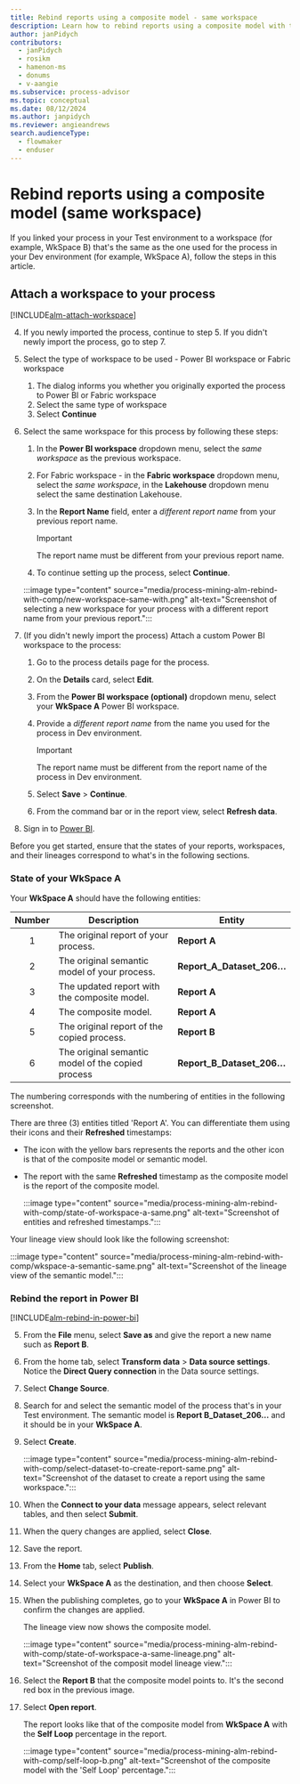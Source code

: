 ```yaml
---
title: Rebind reports using a composite model - same workspace
description: Learn how to rebind reports using a composite model with the same workspace.
author: janPidych
contributors:
  - janPidych
  - rosikm
  - hamenon-ms
  - donums
  - v-aangie  
ms.subservice: process-advisor
ms.topic: conceptual
ms.date: 08/12/2024
ms.author: janpidych
ms.reviewer: angieandrews
search.audienceType: 
  - flowmaker
  - enduser
---
```


# Rebind reports using a composite model (same workspace)

If you linked your process in your Test environment to a workspace (for example, WkSpace B) that's the same as the one used for the process in your Dev environment (for example, WkSpace A), follow the steps in this article.

## Attach a workspace to your process

[!INCLUDE[alm-attach-workspace](./includes/alm-attach-workspace.md)]

4. If you newly imported the process, continue to step 5. If you didn't newly import the process, go to step 7.
1. Select the type of workspace to be used - Power BI workspace or Fabric workspace
    1. The dialog informs you whether you originally exported the process to Power BI or Fabric workspace
    2. Select the same type of workspace
    3. Select **Continue**
1. Select the same workspace for this process by following these steps:
    1. In the **Power BI workspace** dropdown menu, select the *same workspace* as the previous workspace.
    1. For Fabric workspace - in the **Fabric workspace** dropdown menu, select the *same workspace*, in the **Lakehouse** dropdown menu select the same destination Lakehouse.
    1. In the **Report Name** field, enter a *different report name* from your previous report name.

        > [!IMPORTANT]
        > The report name must be different from your previous report name.

    1. To continue setting up the process, select **Continue**.

    :::image type="content" source="media/process-mining-alm-rebind-with-comp/new-workspace-same-with.png" alt-text="Screenshot of selecting a new workspace for your process with a different report name from your previous report.":::

1. (If you didn't newly import the process) Attach a custom Power BI workspace to the process:
    1. Go to the process details page for the process.
    1. On the **Details** card, select **Edit**.
    1. From the **Power BI workspace (optional)** dropdown menu, select your **WkSpace A** Power BI workspace.
    1. Provide a *different report name* from the name you used for the process in Dev environment.

        > [!IMPORTANT]
        >
        > The report name must be different from the report name of the process in Dev environment.

    1. Select **Save** > **Continue**.
    1. From the command bar or in the report view, select **Refresh data**.
1. Sign in to [Power BI](https://msit.powerbi.com/home).

Before you get started, ensure that the states of your reports, workspaces, and their lineages correspond to what's in the following sections.

### State of your WkSpace A

Your **WkSpace A** should have the following entities:

|Number  |Description  |Entity  |
|:-:|---------|---------|
|1  | The original report of your process.        | **Report A**        |
|2  | The original semantic model of your process.  | **Report_A_Dataset_206…**   |
|3  | The updated report with the composite model.    | **Report A**  |
|4  | The composite model.   | **Report A**   |
|5  | The original report of the copied process.  | **Report B**  |
|6  | The original semantic model of the copied process   | **Report_B_Dataset_206…** |

The numbering corresponds with the numbering of entities in the following screenshot.

There are three (3) entities titled 'Report A'. You can differentiate them using their icons and their **Refreshed** timestamps:

- The icon with the yellow bars represents the reports and the other icon is that of the composite model or semantic model.
- The report with the same **Refreshed** timestamp as the composite model is the report of the composite model.

    :::image type="content" source="media/process-mining-alm-rebind-with-comp/state-of-workspace-a-same.png" alt-text="Screenshot of entities and refreshed timestamps.":::

Your lineage view should look like the following screenshot:

:::image type="content" source="media/process-mining-alm-rebind-with-comp/wkspace-a-semantic-same.png" alt-text="Screenshot of the lineage view of the semantic model.":::

### Rebind the report in Power BI

[!INCLUDE[alm-rebind-in-power-bi](./includes/alm-rebind-in-power-bi.md)]

5. From the **File** menu, select **Save as** and give the report a new name such as **Report B**.
6. From the home tab, select **Transform data** > **Data source settings**. Notice the **Direct Query connection** in the Data source settings.
7. Select **Change Source**.
8. Search for and select the semantic model of the process that's in your Test environment. The semantic model is **Report B_Dataset_206…** and it should be in your **WkSpace A**.
9. Select **Create**.

    :::image type="content" source="media/process-mining-alm-rebind-with-comp/select-dataset-to-create-report-same.png" alt-text="Screenshot of the dataset to create a report using the same workspace.":::

10. When the **Connect to your data** message appears, select relevant tables, and then select **Submit**.
11. When the query changes are applied, select **Close**.
12. Save the report.
13. From the **Home** tab, select **Publish**.
14. Select your **WkSpace A** as the destination, and then choose **Select**.
15. When the publishing completes, go to your **WkSpace A** in Power BI to confirm the changes are applied.

    The lineage view now shows the composite model.

    :::image type="content" source="media/process-mining-alm-rebind-with-comp/state-of-workspace-a-same-lineage.png" alt-text="Screenshot of the composit model lineage view.":::

16. Select the **Report B** that the composite model points to. It's the second red box in the previous image.
17. Select **Open report**.

    The report looks like that of the composite model from **WkSpace A** with the **Self Loop** percentage in the report.

    :::image type="content" source="media/process-mining-alm-rebind-with-comp/self-loop-b.png" alt-text="Screenshot of the composite model with the 'Self Loop' percentage.":::

